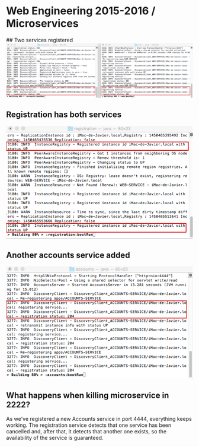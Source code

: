 # Web Engineering 2015-2016 / Microservices

## Two services registered
![registered](screenshots/registered.png "Two services registered")

## Registration has both services
![registration](screenshots/registration.png "Registration has both services")

## Another accounts service added
![another](screenshots/another.png "New accounts added with no problem")

## What happens when killing microservice in 2222?
As we've registered a new Accounts service in port 4444, everything keeps working. The registration service detects that one service has been cancelled and, after that, it detects that another one exists, so the availability of the service is guaranteed.
